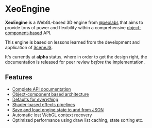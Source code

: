# XeoEngine

**XeoEngine** is a WebGL-based 3D engine from [@xeolabs](http://xeolabs.org) that aims to provide tons of power and flexibility within a 
comprehensive [object-component-based](http://gameprogrammingpatterns.com/component.html) API.

This engine is based on lessons learned from the development and application of [SceneJS](http://scenejs.org).

It's currently at **alpha** status, where in order to get the design right, the documentation is released for peer review *before* the implementation.

## Features 

 - [Complete API documentation](http://xeoengine.org/docs/index.html)
 - [Object-component based architecture](http://xeoengine.org/docs/classes/Scene.html)
 - [Defaults for *everything*](http://xeoengine.org/docs/classes/Scene.html)
 - [Shader-based effects pipelines](http://xeoengine.org/docs/classes/Shader.html)
 - [Save and load engine state to and from JSON](http://xeoengine.org/docs/classes/Scene.html#savingAndLoadingJSON)
 - Automatic lost WebGL context recovery
 - Optimized performance using draw list caching, state sorting etc. 
